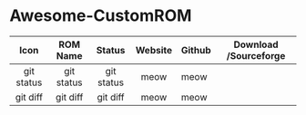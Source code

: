 # Awesome-CustomROM

|    Icon    |  ROM Name  |   Status   | Website | Github | Download /Sourceforge |
| :--------: | :--------: | :--------: | :-----: | ------ | --------------------- |
| git status | git status | git status |  meow   | meow   |
|  git diff  |  git diff  |  git diff  |  meow   | meow   |
